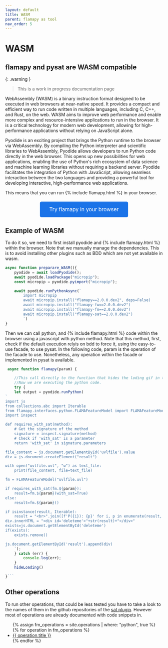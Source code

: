 ```yaml
---
layout: default
title: WASM
parent: flamapy as tool
nav_order: 5
---
```


# WASM

## flamapy and pysat are WASM compatible

{: .warning }
> This is a work in progress documentation page


WebAssembly (WASM) is a binary instruction format designed to be executed in web browsers at near-native speed. It provides a compact and efficient way to run code written in multiple languages, including C, C++, and Rust, on the web. WASM aims to improve web performance and enable more complex and resource-intensive applications to run in the browser. It is a critical technology for modern web development, allowing for high-performance applications without relying on JavaScript alone.

Pyodide is an exciting project that brings the Python runtime to the browser via WebAssembly. By compiling the Python interpreter and scientific libraries to WebAssembly, Pyodide allows developers to run Python code directly in the web browser. This opens up new possibilities for web applications, enabling the use of Python's rich ecosystem of data science and machine learning libraries without requiring a backend server. Pyodide facilitates the integration of Python with JavaScript, allowing seamless interaction between the two languages and providing a powerful tool for developing interactive, high-performance web applications.

This means that you can run {% include flamapy.html %} in your browser. 
<style>
        .button-container {
            display: flex;
            justify-content: center;
            gap: 20px;
            margin: 20px 0;
        }
        .highlight-button {
            background-color: #1a73e8;
            color: white;
            border: none;
            padding: 15px 30px;
            font-size: 1.2em;
            text-align: center;
            text-decoration: none;
            border-radius: 5px;
            transition: background-color 0.3s;
        }
        .highlight-button:hover {
            background-color: #155a9c;
        }
    </style>

<div class="button-container">
    <a href="#" onclick="alert('Coming soon')" class="highlight-button">Try flamapy in your browser</a>
</div>

## Example of WASM

To do it so, we need to first install pyodide and {% include flamapy.html %} within the browser. Note that we manually manage the dependencies. This is to avoid installing other plugins such as BDD which are not yet available in wasm. 

```javascript
async function preparare_WASM(){
    pyodide = await loadPyodide();
    await pyodide.loadPackage("micropip");
    const micropip = pyodide.pyimport("micropip");

    await pyodide.runPythonAsync(`
        import micropip
        await micropip.install("flamapy==2.0.0.dev2", deps=False)
        await micropip.install("flamapy-fw==2.0.0.dev2")
        await micropip.install("flamapy-fm==2.0.0.dev2")
        await micropip.install("flamapy-sat==2.0.0.dev2")
        `)
}
```

Then we can call python, and {% include flamapy.html %} code within the browser using a javascript with python method.
Note that this method, first, check if the default execution relyis on bdd to force it, using the easy-to-use facade, to use pysat. In the following code, param is the operation of the facade to use. Nonetheless, any operation within the facade or implemented in pysat is available. 


```javascript
 async function flamapy(param) {

	//This call directly to the function that hides the loding gif in the page
    //Now we are executing the python code. 
	try {
    let output = pyodide.runPython(
`
import js
from collections.abc import Iterable
from flamapy.interfaces.python.FLAMAFeatureModel import FLAMAFeatureModel
import inspect

def requires_with_sat(method):
    # Get the signature of the method
    signature = inspect.signature(method)
    # Check if 'with_sat' is a parameter
    return 'with_sat' in signature.parameters

file_content = js.document.getElementById('uvlfile').value
div = js.document.createElement("result")

with open("uvlfile.uvl", "w") as text_file:
    print(file_content, file=text_file)

fm = FLAMAFeatureModel("uvlfile.uvl")

if requires_with_sat(fm.${param}):
    result=fm.${param}(with_sat=True)
else:
    result=fm.${param}()

if isinstance(result, Iterable):
    result = "<br>".join([f'P({i}): {p}' for i, p in enumerate(result, 1)])
div.innerHTML = "<div id='deleteme'>"+str(result)+"</div>"
exists=js.document.getElementById('deleteme')
if(exists):
	exists.remove()

js.document.getElementById('result').append(div)
    `);
    } catch (err) {
        console.log(err);
    }
    hideLoading()

}```
```

## Other operations

To run other operations, that could be less tested you have to take a look to the names of them in the github repositories of the  [sat plugin](/plugins/sat). However most of operations are already documented with code snippets in. 

<ul>
  {% assign fm_operations = site.operations | where: "python", true %}
  {% for operation in fm_operations %}
    <li><a href="{{ operation.url }}">{{ operation.title }}</a></li>
  {% endfor %}
</ul>